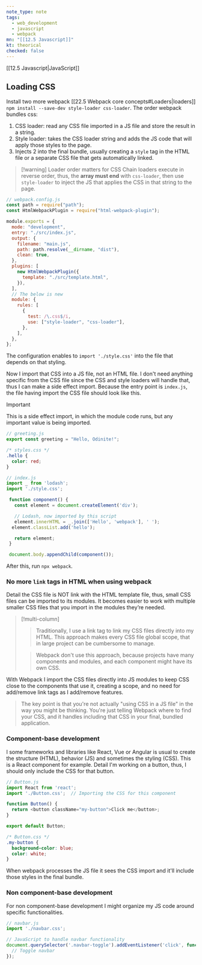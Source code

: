 ```yaml
---
note_type: note
tags:
  - web_development
  - javascript
  - webpack
mn: "[[12.5 Javascript]]"
kt: theorical
checked: false
---
```

[[12.5 Javascript|JavaScript]]
## Loading CSS
Install two more webpack [[22.5 Webpack core concepts#Loaders|loaders]] `npm install --save-dev style-loader css-loader`. The order webpack bundles css: 

1. CSS loader: read any CSS file imported in a JS file and store the result in a string.
2. Style loader: takes the CSS loader string and adds the JS code that will apply those styles to the page.
3. Injects 2 into the final bundle, usually creating a `style` tag in the HTML file or a separate CSS file that gets automatically linked. 

>[!warning] Loader order matters for CSS
>Chain loaders execute in reverse order, thus, the **array must end** with `css-loader`, then use `style-loader` to inject the JS that applies the CSS in that string to the page.  

```js
// webpack.config.js
const path = require("path");
const HtmlWebpackPlugin = require("html-webpack-plugin");

module.exports = {
  mode: "development",
  entry: "./src/index.js",
  output: {
    filename: "main.js",
    path: path.resolve(__dirname, "dist"),
    clean: true,
  },
  plugins: [
    new HtmlWebpackPlugin({
      template: "./src/template.html",
    }),
  ],
  // The below is new
  module: {
    rules: [
      {
        test: /\.css$/i,
        use: ["style-loader", "css-loader"],
      },
    ],
  },
};

```

The configuration enables to `import './style.css'` into the file that depends on that styling. 

Now I  import that CSS into a JS file, not an HTML file. I don't need anything specific from the CSS file since the CSS and style loaders will handle that, thus I can make a side effect import. Because the entry point is `index.js`, the file having import the CSS file should look like this.

>[!important]
>This is a side effect import, in which the module code runs, but any important value is being imported.

```js
// greeting.js
export const greeting = "Hello, Odinite!";
```

```css
/* styles.css */
.hello {
  color: red;
}
```

```js
// index.js
import _ from 'lodash';
import './style.css';

 function component() {
   const element = document.createElement('div');

   // Lodash, now imported by this script
   element.innerHTML = _.join(['Hello', 'webpack'], ' ');
  element.classList.add('hello');

   return element;
 }

 document.body.appendChild(component());
```

After this, run `npx webpack`. 
### No more `link` tags in HTML when using webpack
Detail the CSS file is NOT link with the HTML template file, thus, small CSS files can be imported to its modules. It becomes easier to work with multiple smaller CSS files that you import in the modules they’re needed. 

>[!multi-column]
>
>>Traditionally, I use a link tag to link my CSS files directly into my HTML. This approach makes every CSS file global scope, that in large project can be cumbersome to manage. 
>
>>Webpack don't use this approach, because projects have many components and modules, and each component might have its own CSS. 

With Webpack I import the CSS files directly into JS modules to keep CSS close to the components that use it, creating a scope, and no need for add/remove link tags as I add/remove features. 

>The key point is that you're not actually "using CSS in a JS file" in the way you might be thinking. You're just telling Webpack where to find your CSS, and it handles including that CSS in your final, bundled application.


### Component-base development
I some frameworks and libraries like React, Vue or Angular is usual to create the structure (HTML), behavior (JS) and sometimes the styling (CSS). This is a React component for example. Detail I'm working on a button, thus, I should only include the CSS for that button.

```js
// Button.js
import React from 'react';
import './Button.css';  // Importing the CSS for this component

function Button() {
  return <button className="my-button">Click me</button>;
}

export default Button;
```

```css
/* Button.css */
.my-button {
  background-color: blue;
  color: white;
}
```

When webpack processes the JS file it sees the CSS import and it'll include those styles in the final bundle.

### Non component-base development
For non component-base development I might organize my JS code around specific functionalities.

```js
// navbar.js
import './navbar.css';

// JavaScript to handle navbar functionality
document.querySelector('.navbar-toggle').addEventListener('click', function() {
  // Toggle navbar
});
```
